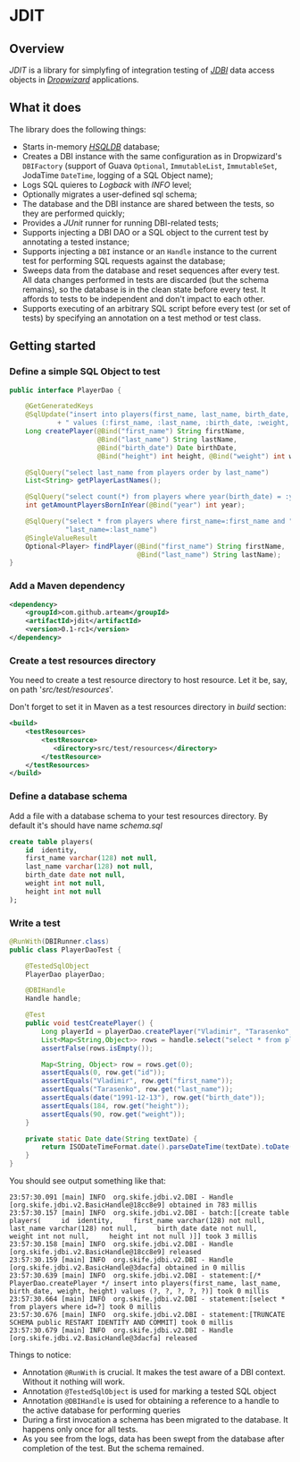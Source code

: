 # JDIT

## Overview

*JDIT* is a library for simplyfing of integration
testing of [*JDBI*](http://jdbi.org/) data access objects in
[*Dropwizard*](http://dropwizard.io/) applications.

## What it does

The library does the following things:

* Starts in-memory *[HSQLDB](http://hsqldb.org/)* database;
* Creates a DBI instance with the same configuration as in 
Dropwizard's `DBIFactory` (support of Guava `Optional`, `ImmutableList`,
`ImmutableSet`, JodaTime `DateTime`, logging of a SQL Object name);
* Logs SQL quieres to *Logback* with *INFO* level;
* Optionally migrates a user-defined sql schema; 
* The database and the DBI instance are shared between the tests, so they are
performed quickly;
* Provides a *JUnit* runner for running DBI-related tests;
* Supports injecting a DBI DAO or a SQL object to the current test
by annotating a tested instance;
* Supports injecting a `DBI` instance or an `Handle` instance to the 
current test for performing SQL requests against the database;
* Sweeps data from the database and reset sequences after every test.
All data changes performed in tests are discarded (but the schema
remains), so the database is in the clean state before every test.
It affords to tests to be independent and don't impact to each other.
* Supports executing of an arbitrary SQL script before every test
(or set of tests) by specifying an annotation on a test method or
test class.

## Getting started


### Define a simple SQL Object to test


````java
public interface PlayerDao {

    @GetGeneratedKeys
    @SqlUpdate("insert into players(first_name, last_name, birth_date, weight, height)"
            + " values (:first_name, :last_name, :birth_date, :weight, :height)")
    Long createPlayer(@Bind("first_name") String firstName,
                      @Bind("last_name") String lastName,
                      @Bind("birth_date") Date birthDate,
                      @Bind("height") int height, @Bind("weight") int weight);

    @SqlQuery("select last_name from players order by last_name")
    List<String> getPlayerLastNames();

    @SqlQuery("select count(*) from players where year(birth_date) = :year")
    int getAmountPlayersBornInYear(@Bind("year") int year);

    @SqlQuery("select * from players where first_name=:first_name and " +
              "last_name=:last_name")
    @SingleValueResult
    Optional<Player> findPlayer(@Bind("first_name") String firstName,
                                @Bind("last_name") String lastName);
}
````

### Add a Maven dependency


```xml
<dependency>
    <groupId>com.github.arteam</groupId>
    <artifactId>jdit</artifactId>
    <version>0.1-rc1</version>
</dependency>
```

### Create a test resources directory

You need to create a test resource directory to host resource.
Let it be, say, on path '*src/test/resources*'.

Don't forget to set it in Maven as a test resources directory in
*build* section:

````xml
<build>
    <testResources>
        <testResource>
           <directory>src/test/resources</directory>
        </testResource>
    </testResources>
</build>
````

### Define a database schema

Add a file with a database schema to your test resources directory.
By default it's should have name *schema.sql*

````sql
create table players(
    id  identity,
    first_name varchar(128) not null,
    last_name varchar(128) not null,
    birth_date date not null,
    weight int not null,
    height int not null
);
````

### Write a test

````java
@RunWith(DBIRunner.class)
public class PlayerDaoTest {

    @TestedSqlObject
    PlayerDao playerDao;

    @DBIHandle
    Handle handle;

    @Test
    public void testCreatePlayer() {
        Long playerId = playerDao.createPlayer("Vladimir", "Tarasenko", date("1991-12-13"), 184, 90);
        List<Map<String,Object>> rows = handle.select("select * from players where id=?", playerId);
        assertFalse(rows.isEmpty());

        Map<String, Object> row = rows.get(0);
        assertEquals(0, row.get("id"));
        assertEquals("Vladimir", row.get("first_name"));
        assertEquals("Tarasenko", row.get("last_name"));
        assertEquals(date("1991-12-13"), row.get("birth_date"));
        assertEquals(184, row.get("height"));
        assertEquals(90, row.get("weight"));
    }

    private static Date date(String textDate) {
        return ISODateTimeFormat.date().parseDateTime(textDate).toDate();
    }
}
````

You should see output something like that:

````
23:57:30.091 [main] INFO  org.skife.jdbi.v2.DBI - Handle [org.skife.jdbi.v2.BasicHandle@18cc8e9] obtained in 783 millis
23:57:30.157 [main] INFO  org.skife.jdbi.v2.DBI - batch:[[create table players(     id  identity,     first_name varchar(128) not null,     last_name varchar(128) not null,     birth_date date not null,     weight int not null,     height int not null )]] took 3 millis
23:57:30.158 [main] INFO  org.skife.jdbi.v2.DBI - Handle [org.skife.jdbi.v2.BasicHandle@18cc8e9] released
23:57:30.159 [main] INFO  org.skife.jdbi.v2.DBI - Handle [org.skife.jdbi.v2.BasicHandle@3dacfa] obtained in 0 millis
23:57:30.639 [main] INFO  org.skife.jdbi.v2.DBI - statement:[/* PlayerDao.createPlayer */ insert into players(first_name, last_name, birth_date, weight, height) values (?, ?, ?, ?, ?)] took 0 millis
23:57:30.664 [main] INFO  org.skife.jdbi.v2.DBI - statement:[select * from players where id=?] took 0 millis
23:57:30.676 [main] INFO  org.skife.jdbi.v2.DBI - statement:[TRUNCATE SCHEMA public RESTART IDENTITY AND COMMIT] took 0 millis
23:57:30.679 [main] INFO  org.skife.jdbi.v2.DBI - Handle [org.skife.jdbi.v2.BasicHandle@3dacfa] released
````

Things to notice:
* Annotation `@RunWith` is crucial.  It makes the test aware of
a DBI context. Without it nothing will work.
* Annotation `@TestedSqlObject` is used for marking a tested SQL object
* Annotation `@DBIHandle` is used for obtaining a reference to a handle
to the active database for performing queries
* During a first invocation a schema has been migrated to the database.
It happens only once for all tests.
* As you see from the logs, data has been swept from the database after
completion of the test. But the schema remained.
